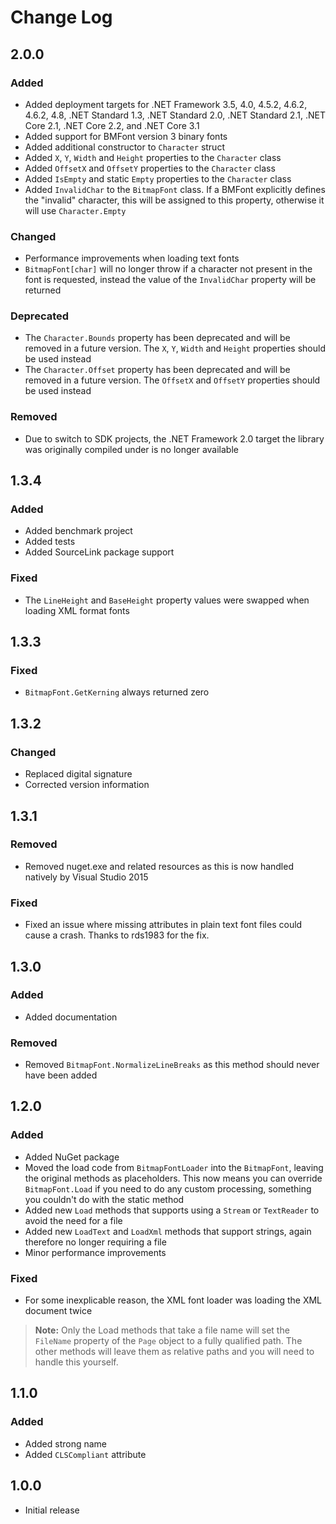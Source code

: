 # Change Log

## 2.0.0

### Added

* Added deployment targets for .NET Framework 3.5, 4.0, 4.5.2,
  4.6.2, 4.6.2, 4.8, .NET Standard 1.3, .NET Standard 2.0, .NET
  Standard 2.1, .NET Core 2.1, .NET Core 2.2, and .NET Core 3.1
* Added support for BMFont version 3 binary fonts
* Added additional constructor to `Character` struct
* Added `X`, `Y`, `Width` and `Height` properties to the
  `Character` class
* Added `OffsetX` and `OffsetY` properties to the `Character`
  class
* Added `IsEmpty` and static `Empty` properties to the
  `Character` class
* Added `InvalidChar` to the `BitmapFont` class. If a BMFont
  explicitly defines the "invalid" character, this will be
  assigned to this property, otherwise it will use
  `Character.Empty`

### Changed

* Performance improvements when loading text fonts
* `BitmapFont[char]` will no longer throw if a character not
  present in the font is requested, instead the value of the
  `InvalidChar` property will be returned

### Deprecated

* The `Character.Bounds` property has been deprecated and will
  be removed in a future version. The `X`, `Y`, `Width` and
  `Height` properties should be used instead
* The `Character.Offset` property has been deprecated and will
  be removed in a future version. The `OffsetX` and `OffsetY`
  properties should be used instead

### Removed

* Due to switch to SDK projects, the .NET Framework 2.0 target
  the library was originally compiled under is no longer
  available

## 1.3.4

### Added

* Added benchmark project
* Added tests
* Added SourceLink package support

### Fixed

* The `LineHeight` and `BaseHeight` property values were swapped
  when loading XML format fonts

## 1.3.3

### Fixed

* `BitmapFont.GetKerning` always returned zero

## 1.3.2

### Changed

* Replaced digital signature
* Corrected version information

## 1.3.1

### Removed

* Removed nuget.exe and related resources as this is now handled
  natively by Visual Studio 2015

### Fixed

* Fixed an issue where missing attributes in plain text font
  files could cause a crash. Thanks to rds1983 for the fix.

## 1.3.0

### Added

* Added documentation

### Removed

* Removed `BitmapFont.NormalizeLineBreaks` as this method should
  never have been added

## 1.2.0

### Added

* Added NuGet package
* Moved the load code from `BitmapFontLoader` into the
  `BitmapFont`, leaving the original methods as placeholders.
  This now means you can override `BitmapFont.Load` if you need
  to do any custom processing, something you couldn't do with
  the static method
* Added new `Load` methods that supports using a `Stream` or
  `TextReader` to avoid the need for a file
* Added new `LoadText` and `LoadXml` methods that support
  strings, again therefore no longer requiring a file
* Minor performance improvements

### Fixed

* For some inexplicable reason, the XML font loader was loading
  the XML document twice

> **Note:** Only the Load methods that take a file name will set
> the `FileName` property of the `Page` object to a fully
> qualified path. The other methods will leave them as relative
> paths and you will need to handle this yourself.

## 1.1.0

### Added

* Added strong name
* Added `CLSCompliant` attribute

## 1.0.0

* Initial release
